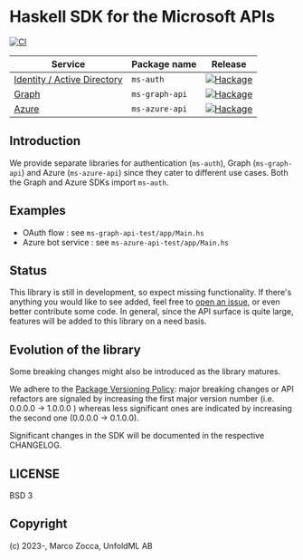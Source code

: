 # Haskell SDK for the Microsoft APIs

[![CI](https://github.com/unfoldml/ms-graph-api/actions/workflows/haskell.yml/badge.svg)](https://github.com/unfoldml/ms-graph-api/actions/workflows/haskell.yml)

| Service  | Package name | Release |
|---|---|---|
| [Identity / Active Directory](https://learn.microsoft.com/en-us/graph/azuread-identity-access-management-concept-overview) | `ms-auth` | [![Hackage](https://img.shields.io/hackage/v/ms-auth?style=for-the-badge)](https://hackage.haskell.org/package/ms-auth) |
| [Graph](https://learn.microsoft.com/en-us/graph/api/overview?view=graph-rest-1.0) | `ms-graph-api` | [![Hackage](https://img.shields.io/hackage/v/ms-graph-api?style=for-the-badge)](https://hackage.haskell.org/package/ms-graph-api) | 
| [Azure](https://learn.microsoft.com/en-us/rest/api/azure/) | `ms-azure-api` |[![Hackage](https://img.shields.io/hackage/v/ms-azure-api?style=for-the-badge)](https://hackage.haskell.org/package/ms-azure-api) |


## Introduction

We provide separate libraries for authentication (`ms-auth`), Graph (`ms-graph-api`) and Azure (`ms-azure-api`) since they cater to different use cases. Both the Graph and Azure SDKs import `ms-auth`.

## Examples

* OAuth flow : see `ms-graph-api-test/app/Main.hs`
* Azure bot service : see `ms-azure-api-test/app/Main.hs`

## Status

This library is still in development, so expect missing functionality.
If there's anything you would like to see added, feel free to
[open an issue](https://github.com/unfoldml/ms-graph-api/issues/new), or even better contribute some code.
In general, since the API surface is quite large, features will be added to this library on a need basis.

## Evolution of the library

Some breaking changes might also be introduced as the library matures.

We adhere to the [Package Versioning Policy](https://pvp.haskell.org/): major breaking changes or API refactors are signaled by increasing the first major version number (i.e. 0.0.0.0 -> 1.0.0.0 ) whereas less significant ones are indicated by increasing the second one (0.0.0.0 -> 0.1.0.0).

Significant changes in the SDK will be documented in the respective CHANGELOG.

## LICENSE

BSD 3

## Copyright

(c) 2023-, Marco Zocca, UnfoldML AB
